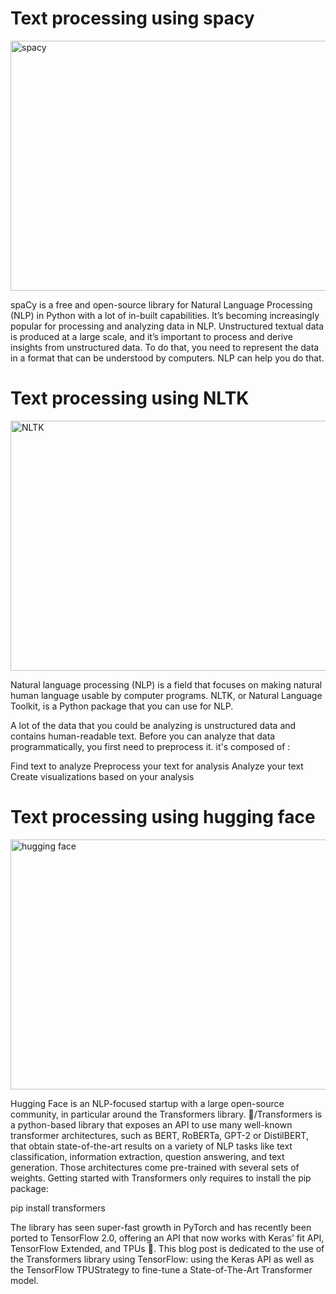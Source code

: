 <h1>Text processing using spacy</h1>
<img src="https://www.tertiarycourses.com.gh/media/catalog/product/cache/3/image/512x/040ec09b1e35df139433887a97daa66f/n/l/nlp-python-spacy_1.jpg"
     alt="spacy" width="600" height="400">
<p>spaCy is a free and open-source library for Natural Language Processing (NLP) in Python with a lot of in-built capabilities. It’s becoming increasingly popular for processing and analyzing data in NLP. Unstructured textual data is produced at a large scale, and it’s important to process and derive insights from unstructured data. To do that, you need to represent the data in a format that can be understood by computers. NLP can help you do that.</p>

<h1>Text processing using NLTK</h1>
<img src="https://www.datacorner.fr/wp-content/uploads/2020/08/nltk.png"
     alt="NLTK" width="600" height="400">
<p>
Natural language processing (NLP) is a field that focuses on making natural human language usable by computer programs. NLTK, or Natural Language Toolkit, is a Python package that you can use for NLP.

A lot of the data that you could be analyzing is unstructured data and contains human-readable text. Before you can analyze that data programmatically, you first need to preprocess it. 
     it's composed of :

Find text to analyze
Preprocess your text for analysis
Analyze your text
Create visualizations based on your analysis
</p>

<h1>Text processing using hugging face</h1>
<img src="https://1.bp.blogspot.com/-qQryqABhdhA/XcC3lJupTKI/AAAAAAAAAzA/MOYu3P_DFRsmNkpjD9j813_SOugPgoBLACLcBGAsYHQ/s1600/h1.png"
     alt="hugging face" width="600" height="400">
<p>
Hugging Face is an NLP-focused startup with a large open-source community, in particular around the Transformers library. 🤗/Transformers is a python-based library that exposes an API to use many well-known transformer architectures, such as BERT, RoBERTa, GPT-2 or DistilBERT, that obtain state-of-the-art results on a variety of NLP tasks like text classification, information extraction, question answering, and text generation. Those architectures come pre-trained with several sets of weights. Getting started with Transformers only requires to install the pip package:


pip install transformers

The library has seen super-fast growth in PyTorch and has recently been ported to TensorFlow 2.0, offering an API that now works with Keras’ fit API, TensorFlow Extended, and TPUs 👏. This blog post is dedicated to the use of the Transformers library using TensorFlow: using the Keras API as well as the TensorFlow TPUStrategy to fine-tune a State-of-The-Art Transformer model.
</p>


